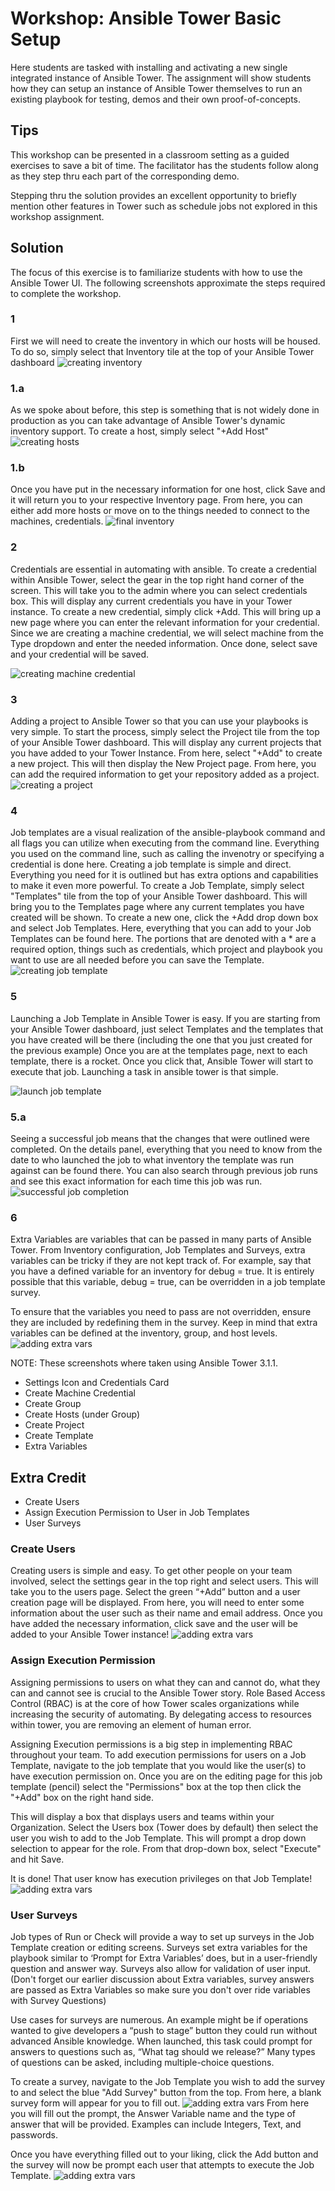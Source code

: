# Workshop: Ansible Tower Basic Setup

Here students are tasked with installing and activating a new single integrated instance of Ansible Tower. The assignment will show students how they can setup an instance of Ansible Tower themselves to run an existing playbook for testing, demos and their own proof-of-concepts.

## Tips

This workshop can be presented in a classroom setting as a guided exercises to save a bit of time. The facilitator has the students follow along as they step thru each part of the corresponding demo.

Stepping thru the solution provides an excellent opportunity to briefly mention other features in Tower such as schedule jobs not explored in this workshop assignment.

## Solution

The focus of this exercise is to familiarize students with how to use the Ansible Tower UI. The following screenshots approximate the steps required to complete the workshop.

### 1

First we will need to create the inventory in which our hosts will be housed. To do so, simply select that Inventory tile at the top of your Ansible Tower dashboard
![creating inventory](../images/creating_inventory.png)

### 1.a

As we spoke about before, this step is something that is not widely done in production as you can take advantage of Ansible Tower's dynamic inventory support. To create a host, simply select "+Add Host"
![creating hosts](../images/creating_host.png)

### 1.b

Once you have put in the necessary information for one host, click Save and it will return you to your respective Inventory page. From here, you can either add more hosts or move on to the things needed to connect to the machines, credentials.
![final inventory](../images/finalized_inv.png)

### 2

Credentials are essential in automating with ansible. To create a credential within Ansible Tower, select the gear in the top right hand corner of the screen. This will take you to the admin where you can select credentials box. This will display any current credentials you have in your Tower instance. To create a new credential, simply click +Add. This will bring up a new page where you can enter the relevant information for your credential. Since we are creating a machine credential, we will select machine from the Type dropdown and enter the needed information. Once done, select save and your credential will be saved.

![creating machine credential](../images/LBcreatingcred.png)

### 3

Adding a project to Ansible Tower so that you can use your playbooks is very simple. To start the process, simply select the Project tile from the top of your Ansible Tower dashboard. This will display any current projects that you have added to your Tower Instance. From here, select "+Add" to create a new project. This will then display the New Project page. From here, you can add the required information to get your repository added as a project.
![creating a project](../images/project_creation.png)

### 4

Job templates are a visual realization of the ansible-playbook command and all flags you can utilize when executing from the command line. Everything you used on the command line, such as calling the invenotry or specifying a credential is done here. Creating a job template is simple and direct. Everything you need for it is outlined but has extra options and capabilities to make it even more powerful. To create a Job Template, simply select "Templates" tile from the top of your Ansible Tower dashboard. This will bring you to the Templates page where any current templates you have created will be shown. To create a new one, click the +Add drop down box and select Job Templates. Here, everything that you can add to your Job Templates can be found here. The portions that are denoted with a * are a required option, things such as credentials, which project and playbook you want to use are all needed before you can save the Template.
![creating job template](../images/job_template.png)

### 5

Launching a Job Template in Ansible Tower is easy. If you are starting from your Ansible Tower dashboard, just select Templates and the templates that you have created will be there (including the one that you just created for the previous example) Once you are at the templates page, next to each template, there is a rocket. Once you click that, Ansible Tower will start to execute that job. Launching a task in ansible tower is that simple.

![launch job template](../images/running_job.png)

### 5.a

Seeing a successful job means that the changes that were outlined were completed. On the details panel, everything that you need to know from the date to who launched the job to what inventory the template was run against can be found there. You can also search through previous job runs and see this exact information for each time this job was run.
![successful job completion](../images/succes_job.png)

### 6

Extra Variables are variables that can be passed in many parts of Ansible Tower. From Inventory configuration, Job Templates and Surveys, extra variables can be tricky if they are not kept track of. For example, say that you have a defined variable for an inventory for debug = true. It is entirely possible that this variable, debug = true, can be overridden in a job template survey.

To ensure that the variables you need to pass are not overridden, ensure they are included by redefining them in the survey. Keep in mind that extra variables can be defined at the inventory, group, and host levels.
![adding extra vars](../images/extra_variables.png)

NOTE: These screenshots where taken using Ansible Tower 3.1.1.

* Settings Icon and Credentials Card
* Create Machine Credential
* Create Group
* Create Hosts (under Group)
* Create Project
* Create Template
* Extra Variables

## Extra Credit

* Create Users
* Assign Execution Permission to User in Job Templates
* User Surveys

### Create Users

Creating users is simple and easy. To get other people on your team involved, select the settings gear in the top right and select users. This will take you to the users page. Select the green “+Add” button and a user creation page will be displayed. From here, you will need to enter some information about the user such as their name and email address. Once you have added the necessary information, click save and the user will be added to your Ansible Tower instance!
![adding extra vars](../images/create_user.png)

### Assign Execution Permission

Assigning permissions to users on what they can and cannot do, what they can and cannot see is crucial to the Ansible Tower story. Role Based Access Control (RBAC) is at the core of how Tower scales organizations while increasing the security of automating. By delegating access to resources within tower, you are removing an element of human error.

Assigning Execution permissions is a big step in implementing RBAC throughout your team. To add execution permissions for users on a Job Template, navigate to the job template that you would like the user(s) to have execution permission on. Once you are on the editing page for this job template (pencil) select the "Permissions" box at the top then click the "+Add" box on the right hand side.

This will display a box that displays users and teams within your Organization. Select the Users box (Tower does by default) then select the user you wish to add to the Job Template. This will prompt a drop down selection to appear for the role. From that drop-down box, select "Execute" and hit Save.

It is done! That user know has execution privileges on that Job Template!
![adding extra vars](../images/add_perms.png)

### User Surveys

Job types of Run or Check will provide a way to set up surveys in the Job Template creation or editing screens. Surveys set extra variables for the playbook similar to ‘Prompt for Extra Variables’ does, but in a user-friendly question and answer way. Surveys also allow for validation of user input. (Don't forget our earlier discussion about Extra variables, survey answers are passed as Extra Variables so make sure you don't over ride variables with Survey Questions)

Use cases for surveys are numerous. An example might be if operations wanted to give developers a “push to stage” button they could run without advanced Ansible knowledge. When launched, this task could prompt for answers to questions such as, “What tag should we release?” Many types of questions can be asked, including multiple-choice questions.

To create a survey, navigate to the Job Template you wish to add the survey to and select the blue "Add Survey" button from the top. From here, a blank survey form will appear for you to fill out.
![adding extra vars](../images/blank_survey.png)
From here you will fill out the prompt, the Answer Variable name and the type of answer that will be provided. Examples can include Integers, Text, and passwords.

Once you have everything filled out to your liking, click the Add button and the survey will now be prompt each user that attempts to execute the Job Template.
![adding extra vars](../images/filled_out_survey.png)
